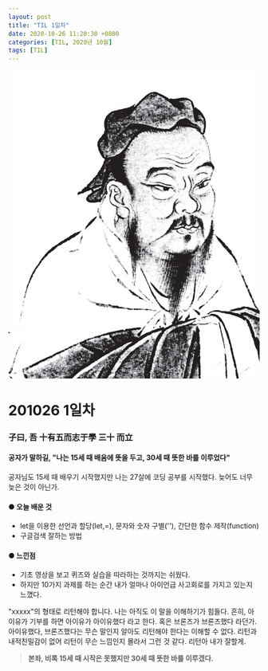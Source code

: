 ```yaml
---
layout: post
title: "TIL 1일차"
date: 2020-10-26 11:20:30 +0800
categories: [TIL, 2020년 10월]
tags: [TIL]
---
```


![image](/assets/img/sample/avatar.jpg)

# **201026 1일차**

### **子曰, 吾 十有五而志于學 三十 而立**

#### **공자가 말하길, "나는 15세 때 배움에 뜻을 두고, 30세 때 뜻한 바를 이루었다"**

공자님도 15세 때 배우기 시작했지만 나는 27살에 코딩 공부를 시작했다.
늦어도 너무 늦은 것이 아닌가.

#### **● 오늘 배운 것**

- let을 이용한 선언과 할당(let,=), 문자와 숫자 구별(''), 간단한 함수 제작(function)
- 구글검색 잘하는 방법

#### **● 느낀점**

- 기초 영상을 보고 퀴즈와 실습을 따라하는 것까지는 쉬웠다.
- 하지만 10가지 과제를 하는 순간 내가 얼마나 아이언급 사고회로를 가지고 있는지 느꼈다.

"xxxxx"의 형태로 리턴해야 합니다.
나는 아직도 이 말을 이해하기가 힘들다.
흔히, 아이유가 기부를 하면 아이유가 아이유했다 라고 한다. 혹은 브론즈가 브론즈했다 라던가.
아이유했다, 브론즈했다는 무슨 말인지 알아도 리턴해야 한다는 이해할 수 없다.
리턴과 내적친밀감이 없어 리턴이 무슨 느낌인지 몰라서 그런 것 같다.
리턴아 내가 잘할게.

> **본좌, 비록 15세 때 시작은 못했지만 30세 때 뜻한 바를 이루겠다.**
